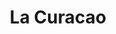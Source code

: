 ---
title: "La Curacao"
url: /tegucigalpa/la-curacao-avenida-republica-de-costa-rica/
shop: electrónica
---